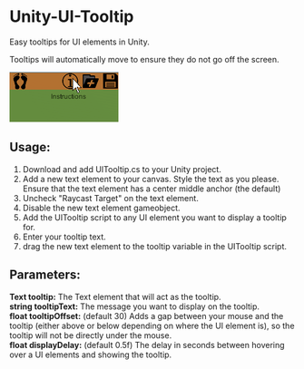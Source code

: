 # Unity-UI-Tooltip
Easy tooltips for UI elements in Unity.

Tooltips will automatically move to ensure they do not go off the screen.

![Alt text](https://github.com/LachlanWoods/Unity-UI-Tooltip/blob/master/Tooltip%20Image.png)

## Usage:

1) Download and add UITooltip.cs to your Unity project.
2) Add a new text element to your canvas. Style the text as you please. Ensure that the text element has a center middle anchor (the default)
3) Uncheck "Raycast Target" on the text element.
4) Disable the new text element gameobject.
5) Add the UITooltip script to any UI element you want to display a tooltip for.
6) Enter your tooltip text.
7) drag the new text element to the tooltip variable in the UITooltip script.

## Parameters:
**Text tooltip:** The Text element that will act as the tooltip.  
**string tooltipText:** The message you want to display on the tooltip.  
**float tooltipOffset:** (default 30) Adds a gap between your mouse and the tooltip (either above or below depending on where the UI element is), so the tooltip will not be directly under the mouse.  
**float displayDelay:** (default 0.5f) The delay in seconds between hovering over a UI elements and showing the tooltip.  



